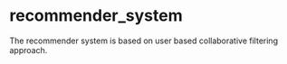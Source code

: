 # recommender_system
The recommender system is based on user based collaborative filtering approach. 
